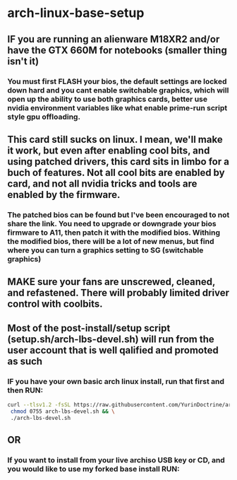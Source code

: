 # arch-linux-base-setup
## IF you are running an alienware M18XR2 and/or have the GTX 660M for notebooks (smaller thing isn't it)
### You must first FLASH your bios, the default settings are locked down hard and you cant enable switchable graphics, which will open up the ability to use both graphics cards, better use nvidia environment variables like what enable prime-run script style gpu offloading.
## This card still sucks on linux. I mean, we'll make it work, but even after enabling cool bits, and using patched drivers, this card sits in limbo for a buch of features. Not all cool bits are enabled by card, and not all nvidia tricks and tools are enabled by the firmware. 
### The patched bios can be found but I've been encouraged to not share the link. You need to upgrade or downgrade your bios firmware to A11, then patch it with the modified bios. Withing the modified bios, there will be a lot of new menus, but find where you can turn a graphics setting to SG (switchable graphics)
## MAKE sure your fans are unscrewed, cleaned, and refastened. There will probably limited driver control with coolbits.

## **Most of the post-install/setup script (setup.sh/arch-lbs-devel.sh) will run from the user account that is well qalified and promoted as such**

### IF you have your own basic arch linux install, run that first and then RUN:

```sh
curl --tlsv1.2 -fsSL https://raw.githubusercontent.com/YurinDoctrine/arch-linux-base-setup/main/arch-linux-base-setup.sh >arch-lbs-devel.sh && \
 chmod 0755 arch-lbs-devel.sh && \
 ./arch-lbs-devel.sh

```
## **OR**

### If you want to install from your live archiso USB key or CD, and you would like to use my forked base install RUN:

```

```
